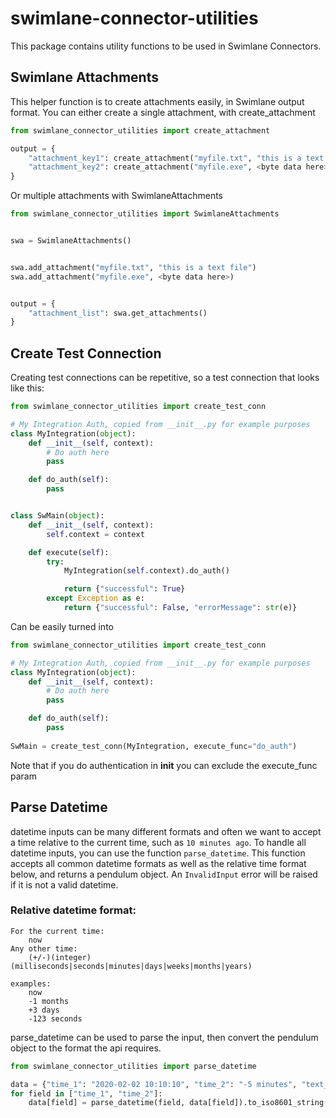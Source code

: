 # swimlane-connector-utilities

This package contains utility functions to be used in Swimlane Connectors.

## Swimlane Attachments
This helper function is to create attachments easily, in Swimlane output format. You can either create a single attachment, with create_attachment
```python
from swimlane_connector_utilities import create_attachment

output = {
    "attachment_key1": create_attachment("myfile.txt", "this is a text file")
    "attachment_key2": create_attachment("myfile.exe", <byte data here>)
}
```
Or multiple attachments with SwimlaneAttachments
```python
from swimlane_connector_utilities import SwimlaneAttachments


swa = SwimlaneAttachments()


swa.add_attachment("myfile.txt", "this is a text file")
swa.add_attachment("myfile.exe", <byte data here>)


output = {
    "attachment_list": swa.get_attachments()
}
```

## Create Test Connection
Creating test connections can be repetitive, so a test connection that looks like this:
```python
from swimlane_connector_utilities import create_test_conn

# My Integration Auth, copied from __init__.py for example purposes
class MyIntegration(object):
    def __init__(self, context):
        # Do auth here
        pass

    def do_auth(self):
        pass


class SwMain(object):
    def __init__(self, context):
        self.context = context

    def execute(self):
        try:
            MyIntegration(self.context).do_auth()

            return {"successful": True}
        except Exception as e:
            return {"successful": False, "errorMessage": str(e)}
```
Can be easily turned into
```python
from swimlane_connector_utilities import create_test_conn

# My Integration Auth, copied from __init__.py for example purposes
class MyIntegration(object):
    def __init__(self, context):
        # Do auth here
        pass

    def do_auth(self):
        pass
        
SwMain = create_test_conn(MyIntegration, execute_func="do_auth")
```
Note that if you do authentication in __init__ you can exclude the execute_func param

## Parse Datetime

datetime inputs can be many different formats and often we want to accept a time relative 
to the current time, such as `10 minutes ago`.  To handle all datetime inputs, you can use
the function `parse_datetime`.  This function accepts all common datetime formats as well 
as the relative time format below, and returns a pendulum object.  An `InvalidInput` error
will be raised if it is not a valid datetime.

### Relative datetime format:
```
For the current time:
    now
Any other time:
    (+/-)(integer) (milliseconds|seconds|minutes|days|weeks|months|years)
    
examples:
    now
    -1 months
    +3 days
    -123 seconds
```

parse_datetime can be used to parse the input, then convert the pendulum object to the format the
api requires.
```python
from swimlane_connector_utilities import parse_datetime

data = {"time_1": "2020-02-02 10:10:10", "time_2": "-5 minutes", "text_field": "text"}
for field in ["time_1", "time_2"]:
    data[field] = parse_datetime(field, data[field]).to_iso8601_string()
```